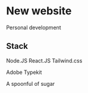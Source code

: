 # New website

Personal development

## Stack

Node.JS
React.JS
Tailwind.css

Adobe Typekit

A spoonful of sugar
